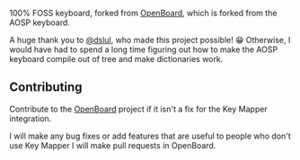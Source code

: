 100% FOSS keyboard, forked from [OpenBoard](https://github.com/dslul/openboard), which is forked from the AOSP keyboard.

A huge thank you to [@dslul](https://github.com/dslul), who made this project possible! 😁 Otherwise,
I would have had to spend a long time figuring out how to make the AOSP keyboard compile out of tree and make
dictionaries work.

## Contributing
Contribute to the [OpenBoard](https://github.com/dslul/openboard) project if it isn't a fix for the Key Mapper integration.

I will make any bug fixes or add features that are useful to people who don't use Key Mapper I will make pull requests in
OpenBoard.